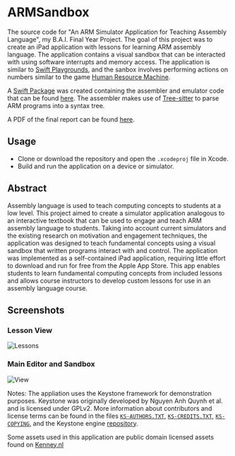 # ARMSandbox
The source code for "An ARM Simulator Application for Teaching Assembly Language", my B.A.I. Final Year Project.  The goal of this project was to create an iPad application with lessons for learning ARM assembly language.  The application contains a visual sandbox that can be interacted with using software interrupts and memory access.  The application is similar to [Swift Playgrounds](https://www.apple.com/swift/playgrounds/), and the sanbox involves performing actions on numbers similar to the game [Human Resource Machine](https://tomorrowcorporation.com/humanresourcemachine).

A [Swift Package](https://swift.org/package-manager/) was created containing the assembler and emulator code that can be found [here](https://github.com/Finnvoor/AsmEmu).  The assembler makes use of [Tree-sitter](https://tree-sitter.github.io/tree-sitter/) to parse ARM programs into a syntax tree.

A PDF of the final report can be found [here]().

## Usage
- Clone or download the repository and open the `.xcodeproj` file in Xcode.  
- Build and run the application on a device or simulator.

## Abstract
Assembly language is used to teach computing concepts to students at a low level.  This project aimed to create a simulator application analogous to an interactive textbook that can be used to engage and teach ARM assembly language to students.  Taking into account current simulators and the existing research on motivation and engagement techniques, the application was designed to teach fundamental concepts using a visual sandbox that written programs interact with and control.  The application was implemented as a self-contained iPad application, requiring little effort to download and run for free from the Apple App Store.  This app enables students to learn fundamental computing concepts from included lessons and allows course instructors to develop custom lessons for use in an assembly language course.

## Screenshots
### Lesson View
![Lessons](https://user-images.githubusercontent.com/8284016/117579379-7fece700-b0ea-11eb-8bd2-dc00887e81aa.png)
### Main Editor and Sandbox
![View](https://user-images.githubusercontent.com/8284016/117579381-824f4100-b0ea-11eb-8aa9-8e56806316c8.png)

Notes: The appliation uses the Keystone framework for demonstration purposes.  Keystone was originally developed by Nguyen Anh Quynh et al. and is licensed under GPLv2. More information about contributors and license terms can be found in the files [`KS-AUTHORS.TXT`](https://github.com/Finnvoor/ARMSandbox/blob/main/ARMSandbox/KS-AUTHORS.TXT), [`KS-CREDITS.TXT`](https://github.com/Finnvoor/ARMSandbox/blob/main/ARMSandbox/KS-CREDITS.TXT), [`KS-COPYING`](https://github.com/Finnvoor/ARMSandbox/blob/main/ARMSandbox/KS-COPYING), and the Keystone engine [repository](https://github.com/keystone-engine/keystone).

Some assets used in this application are public domain licensed assets found on [Kenney.nl](https://kenney.nl)
